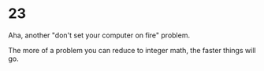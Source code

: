 # 23

Aha, another "don't set your computer on fire" problem.

The more of a problem you can reduce to integer math, the faster things will go.